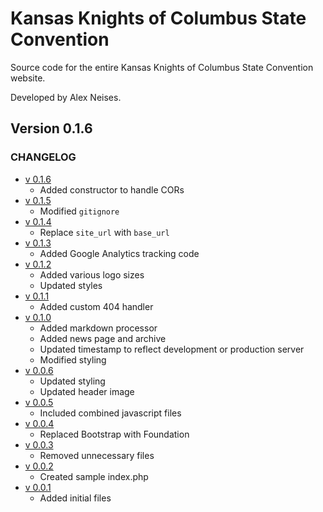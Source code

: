 # Kansas Knights of Columbus State Convention
Source code for the entire Kansas Knights of Columbus State Convention website.

Developed by Alex Neises.

## Version 0.1.6

### CHANGELOG
* [v 0.1.6](https://github.com/AlexNeises/Knights-Convention/releases/tag/0.1.6)
    - Added constructor to handle CORs
* [v 0.1.5](https://github.com/AlexNeises/Knights-Convention/releases/tag/0.1.5)
    - Modified `gitignore`
* [v 0.1.4](https://github.com/AlexNeises/Knights-Convention/releases/tag/0.1.4)
    - Replace `site_url` with `base_url`
* [v 0.1.3](https://github.com/AlexNeises/Knights-Convention/releases/tag/0.1.3)
    - Added Google Analytics tracking code
* [v 0.1.2](https://github.com/AlexNeises/Knights-Convention/releases/tag/0.1.2)
    - Added various logo sizes
    - Updated styles
* [v 0.1.1](https://github.com/AlexNeises/Knights-Convention/releases/tag/0.1.1)
    - Added custom 404 handler
* [v 0.1.0](https://github.com/AlexNeises/Knights-Convention/releases/tag/0.1.0)
    - Added markdown processor
    - Added news page and archive
    - Updated timestamp to reflect development or production server
    - Modified styling
* [v 0.0.6](https://github.com/AlexNeises/Knights-Convention/releases/tag/0.0.6)
    - Updated styling
    - Updated header image
* [v 0.0.5](https://github.com/AlexNeises/Knights-Convention/releases/tag/0.0.5)
    - Included combined javascript files
* [v 0.0.4](https://github.com/AlexNeises/Knights-Convention/releases/tag/0.0.4)
    - Replaced Bootstrap with Foundation
* [v 0.0.3](https://github.com/AlexNeises/Knights-Convention/releases/tag/0.0.3)
    - Removed unnecessary files
* [v 0.0.2](https://github.com/AlexNeises/Knights-Convention/releases/tag/0.0.2)
    - Created sample index.php
* [v 0.0.1](https://github.com/AlexNeises/Knights-Convention/releases/tag/0.0.1)
    - Added initial files